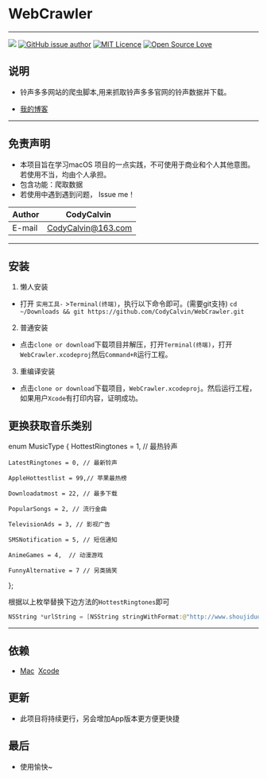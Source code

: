 # WebCrawler
------

[![](https://travis-ci.org/Alamofire/Alamofire.svg?branch=master)](http://www.yangziyao.top)
[![GitHub issue author](https://img.shields.io/github/issues/detail/u/badges/shields/979.svg)](https://weibo.com/5905837515/profile?topnav=1&wvr=6)
[![MIT Licence](https://badges.frapsoft.com/os/mit/mit.svg?v=103)](https://opensource.org/licenses/mit-license.php) 
[![Open Source Love](https://badges.frapsoft.com/os/v1/open-source.svg?v=103)](https://github.com/ellerbrock/open-source-badge/)    


说明
------
* 铃声多多网站的爬虫脚本,用来抓取铃声多多官网的铃声数据并下载。

* [我的博客](http://blog.csdn.net/guodongxiaren) 
-------



免责声明
------
* 本项目旨在学习macOS 项目的一点实践，不可使用于商业和个人其他意图。若使用不当，均由个人承担。
* 包含功能：爬取数据
* 若使用中遇到遇到问题， Issue me！

|Author|  CodyCalvin  |
| -----|:------------:|
|E-mail| CodyCalvin@163.com|
------
安装
------
1. 懒人安装 

*  打开 `实用工具-` >`Terminal(终端)`，执行以下命令即可。(需要git支持) `cd ~/Downloads && git https://github.com/CodyCalvin/WebCrawler.git`

2. 普通安装

*  点击`clone or download`下载项目并解压，打开`Terminal(终端)`，打开`WebCrawler.xcodeproj`然后`Command+R`运行工程。

3. 重编译安装

*  点击`clone or download`下载项目，`WebCrawler.xcodeproj`。然后运行工程，如果用户`Xcode`有打印内容，证明成功。

更换获取音乐类别
------

enum MusicType
{
    HottestRingtones = 1, // 最热铃声
    
    LatestRingtones = 0, // 最新铃声
    
    AppleHottestlist = 99,// 苹果最热榜
    
    Downloadatmost = 22, // 最多下载
    
    PopularSongs = 2, // 流行金曲
    
    TelevisionAds = 3, // 影视广告
    
    SMSNotification = 5, // 短信通知
    
    AnimeGames = 4,  // 动漫游戏
    
    FunnyAlternative = 7 // 另类搞笑
};

根据以上枚举替换下边方法的`HottestRingtones`即可
```java 
NSString *urlString = [NSString stringWithFormat:@"http://www.shoujiduoduo.com/home/detail_%d_%zd_30.html",HottestRingtones,i];
```
-------

依赖
------
* [Mac](https://www.apple.com/cn/mac "悬停显示")  [Xcode](https://developer.apple.com/xcode)

更新
------
* 此项目将持续更行，另会增加App版本更方便更快捷 

最后
------
* 使用愉快~
